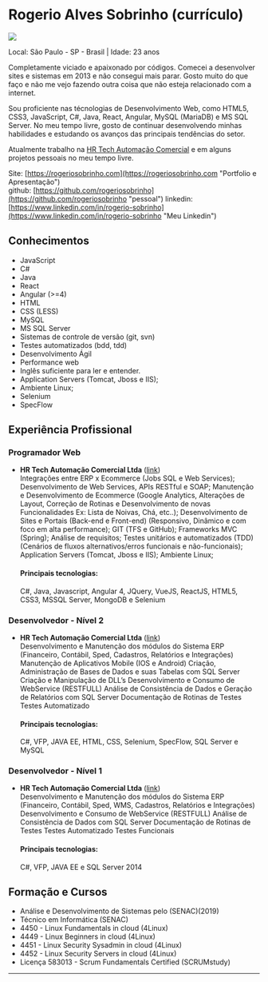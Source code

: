 # Rogerio Alves Sobrinho (currículo)

<img src="https://media.licdn.com/dms/image/C4D03AQF7bSEZhyxXzg/profile-displayphoto-shrink_200_200/0?e=1539820800&v=beta&t=nbj1ZCVF5cOJjimXv_WblNguH_d7a7p0EOCQ0vzpyUE" />

Local: São Paulo - SP - Brasil | Idade: 23 anos

Completamente viciado e apaixonado por códigos. Comecei a desenvolver sites e sistemas em 2013 e não consegui mais parar.
Gosto muito do que faço e não me vejo fazendo outra coisa que não esteja relacionado com a internet.

Sou proficiente nas técnologias de Desenvolvimento Web, como HTML5, CSS3, JavaScript, C#, Java, React, Angular, MySQL (MariaDB) e MS SQL Server. No meu tempo livre, gosto de continuar desenvolvendo minhas habilidades e estudando os avanços das principais tendências do setor.

Atualmente trabalho na [HR Tech Automação Comercial](http://hrtech.com.br "Link") e em alguns projetos pessoais no meu tempo livre.

Site: [https://rogeriosobrinho.com](https://rogeriosobrinho.com "Portfolio e Apresentação")  
github: [https://github.com/rogeriosobrinho](https://github.com/rogeriosobrinho "pessoal")
linkedin: [https://www.linkedin.com/in/rogerio-sobrinho](https://www.linkedin.com/in/rogerio-sobrinho "Meu Linkedin")

## Conhecimentos

* JavaScript
* C#
* Java
* React 
* Angular (>=4)
* HTML
* CSS (LESS)
* MySQL
* MS SQL Server
* Sistemas de controle de versão (git, svn)
* Testes automatizados (bdd, tdd)
* Desenvolvimento Ágil
* Performance web
* Inglês suficiente para ler e entender.
* Application Servers (Tomcat, Jboss e IIS);
* Ambiente Linux;
* Selenium
* SpecFlow

## Experiência Profissional 

### Programador Web
* **HR Tech Automação Comercial Ltda** ([link](http://hrtech.com.br "HRTech"))  
  Integrações entre ERP x Ecommerce (Jobs SQL e Web Services);
  Desenvolvimento de Web Services, APIs RESTful e SOAP;
  Manutenção e Desenvolvimento de Ecommerce (Google Analytics, Alterações de Layout, 
  Correção de Rotinas e Desenvolvimento de novas Funcionalidades Ex: Lista de Noivas, Chá, etc..);
  Desenvolvimento de Sites e Portais (Back-end e Front-end) (Responsivo, Dinâmico e com foco em alta
  performance);
  GIT (TFS e GitHub);
  Frameworks MVC (Spring);
  Análise de requisitos;
  Testes unitários e automatizados (TDD) (Cenários de fluxos alternativos/erros funcionais e não-funcionais);
  Application Servers (Tomcat, Jboss e IIS);
  Ambiente Linux;
  
  #### Principais tecnologias:
  C#, Java, Javascript, Angular 4, JQuery, VueJS, ReactJS, HTML5, CSS3, MSSQL Server, MongoDB e Selenium
  
### Desenvolvedor - Nível 2
* **HR Tech Automação Comercial Ltda** ([link](http://hrtech.com.br "HRTech"))  
  Desenvolvimento e Manutenção dos módulos do Sistema ERP (Financeiro, Contábil, Sped, Cadastros,
  Relatórios e Integrações)
  Manutenção de Aplicativos Mobile (IOS e Android)
  Criação, Administração de Bases de Dados e suas Tabelas com SQL Server
  Criação e Manipulação de DLL’s
  Desenvolvimento e Consumo de WebService (RESTFULL)
  Análise de Consistência de Dados e Geração de Relatórios com SQL Server
  Documentação de Rotinas de Testes
  Testes Automatizado
  
  #### Principais tecnologias:
  C#, VFP, JAVA EE, HTML, CSS, Selenium, SpecFlow, SQL Server e MySQL
  
### Desenvolvedor - Nível 1
* **HR Tech Automação Comercial Ltda** ([link](http://hrtech.com.br "HRTech"))  
  Desenvolvimento e Manutenção dos módulos do Sistema ERP
  (Financeiro, Contábil, Sped, WMS, Cadastros, Relatórios e Integrações)
  Desenvolvimento e Consumo de WebService (RESTFULL)
  Análise de Consistência de Dados com SQL Server
  Documentação de Rotinas de Testes
  Testes Automatizado
  Testes Funcionais
  
  #### Principais tecnologias:
  C#, VFP, JAVA EE e SQL Server 2014
  
## Formação e Cursos

* Análise e Desenvolvimento de Sistemas pelo (SENAC)(2019)
* Técnico em Informática (SENAC)
* 4450 - Linux Fundamentals in cloud (4Linux)
* 4449 - Linux Beginners in cloud (4Linux)
* 4451 - Linux Security Sysadmin in cloud (4Linux)
* 4452 - Linux Security Servers in cloud (4Linux)
* Licença 583013 - Scrum Fundamentals Certified (SCRUMstudy)
 

--- 
